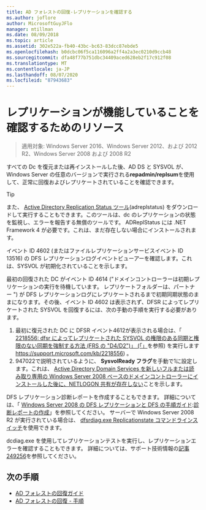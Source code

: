 ```yaml
---
title: AD フォレストの回復-レプリケーションを確認する
ms.author: joflore
author: MicrosoftGuyJFlo
manager: mtillman
ms.date: 08/09/2018
ms.topic: article
ms.assetid: 302e522a-fb40-43bc-bc63-83dcc87ebde5
ms.openlocfilehash: b0dcbc06f5ca116096a2ff4a2a3ec0210d9ccb48
ms.sourcegitcommit: dfa48f77b751dbc34409aced628eb2f17c912f08
ms.translationtype: MT
ms.contentlocale: ja-JP
ms.lasthandoff: 08/07/2020
ms.locfileid: "87943683"
---
```

# <a name="resources-to-verify-replication-is-working"></a>レプリケーションが機能していることを確認するためのリソース

>適用対象: Windows Server 2016、Windows Server 2012、および 2012 R2、Windows Server 2008 および 2008 R2

すべての Dc を復元または再インストールした後、AD DS と SYSVOL が、Windows Server の任意のバージョンで実行される**repadmin/replsum**を使用して、正常に回復およびレプリケートされていることを確認できます。

> [!TIP]
> また、 [Active Directory Replication Status ツール](https://www.microsoft.com/download/details.aspx?id=30005)(adreplstatus) をダウンロードして実行することもできます。このツールは、dc のレプリケーションの状態を監視し、エラーを報告する無償のツールです。 ADReplStatus には .NET Framework 4 が必要です。これは、まだ存在しない場合にインストールされます。

イベント ID 4602 (またはファイルレプリケーションサービスイベント ID 13516) の DFS レプリケーションログイベントビューアーを確認します。これは、SYSVOL が初期化されていることを示します。

最初の回復された DC がイベント ID 4614 ("ドメインコントローラーは初期レプリケーションの実行を待機しています。 レプリケートフォルダーは、パートナー ") が DFS レプリケーションログにレプリケートされるまで初期同期状態のままになります。その後、イベント ID 4602 は表示されず、DFSR によってレプリケートされた SYSVOL を回復するには、次の手動の手順を実行する必要があります。

1. 最初に復元された DC に DFSR イベント4612が表示される場合は、「 [2218556: dfsr によってレプリケートされた SYSVOL の権限のある同期と権限のない同期を強制する方法 (FRS の "D4/D2")」 (「」](https://support.microsoft.com/kb/2218556)を参照) を実行します https://support.microsoft.com/kb/2218556) 。
2. 947022で説明されているように、 **SysvolReady フラグ**を手動で1に設定します。これは、 [Active Directory Domain Services を新しいフルまたは読み取り専用の Windows Server 2008 ベースのドメインコントローラーにインストールした後に、NETLOGON 共有が存在しない](https://support.microsoft.com/kb/947022)ことを示します。

DFS レプリケーション診断レポートを作成することもできます。 詳細については、「 [Windows Server 2008 の DFS レプリケーションと DFS の手順ガイド](/previous-versions/windows/it-pro/windows-server-2008-R2-and-2008/cc754227(v=ws.11)):[診断レポートの作成](/previous-versions/windows/it-pro/windows-server-2008-R2-and-2008/cc754227(v=ws.11))」を参照してください。 サーバーで Windows Server 2008 R2 が実行されている場合は、 [dfsrdiag.exe Replicationstate コマンドラインスイッチ](/previous-versions/windows/it-pro/windows-server-2008-R2-and-2008/cc754227(v=ws.11))を使用できます。

dcdiag.exe を使用してレプリケーションテストを実行し、レプリケーションエラーを確認することもできます。 詳細については、サポート技術情報の[記事 249256](https://support.microsoft.com/kb/249256)を参照してください。

## <a name="next-steps"></a>次の手順

- [AD フォレストの回復ガイド](AD-Forest-Recovery-Guide.md)
- [AD フォレストの回復 - 手順](AD-Forest-Recovery-Procedures.md)
